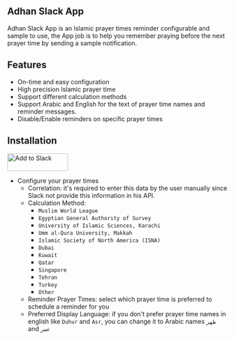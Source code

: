 ## Adhan Slack App

Adhan Slack App is an Islamic prayer times reminder configurable and sample to use, the App job is to help you remember praying before the next prayer time by sending a sample notification.

## Features

- On-time and easy configuration
- High precision Islamic prayer time
- Support different calculation methods
- Support Arabic and English for the text of prayer time names and reminder messages.
- Disable/Enable reminders on specific prayer times

## Installation

<a href="https://slack.com/oauth/v2/authorize?client_id=4197780690837.4464326173238&scope=users:read&user_scope="><img alt="Add to Slack" height="40" width="139" src="https://platform.slack-edge.com/img/add_to_slack.png" srcSet="https://platform.slack-edge.com/img/add_to_slack.png 1x, https://platform.slack-edge.com/img/add_to_slack@2x.png 2x" /></a>

- Configure your prayer times
  - Correlation: it's required to enter this data by the user manually since Slack not provide this information in his API.
  - Calculation Method:
    - `Muslim World League`
    - `Egyptian General Authority of Survey`
    - `University of Islamic Sciences, Karachi`
    - `Umm al-Qura University, Makkah`
    - `Islamic Society of North America (ISNA)`
    - `Dubai`
    - `Kuwait`
    - `Qatar`
    - `Singapore`
    - `Tehran`
    - `Turkey`
    - `Other`
  - Reminder Prayer Times: select which prayer time is preferred to schedule a reminder for you
  - Preferred Display Language: if you don't prefer prayer time names in english like `Duhur` and `Asr`, you can change it to Arabic names `ظهر` and `عصر`
